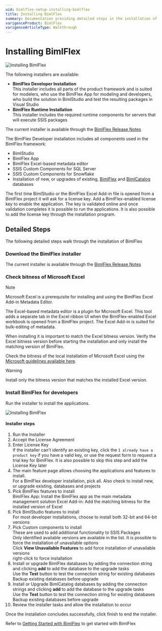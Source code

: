 ```yaml
---
uid: bimlflex-setup-installing-bimlflex
title: Installing BimlFlex
summary: Documentation providing detailed steps in the installation of BimlFlex application.
varigenceProduct: BimlFlex
varigenceArticleType: Walkthrough
---
```


# Installing BimlFlex

![Installing BimlFlex](https://www.youtube.com/watch?v=T0PvDwfYqWo?rel=0&autoplay=0 "Installing BimlFlex")

The following installers are available:

* **BimlFlex Developer Installation**  
    This installer includes all parts of the product framework and is suited for modelers, who use the BimlFlex App for modeling and developers, who build the solution in BimlStudio and test the resulting packages in Visual Studio
* **BimlFlex Runtime Installation**  
    This installer includes the required runtime components for servers that will execute SSIS packages

The current installer is available through the [BimlFlex Release Notes](xref:bimlflex-release-notes)

The BimlFlex Developer installation includes all components used in the BimlFlex framework:

* BimlStudio
* BimlFlex App
* BimlFlex Excel-based metadata editor
* SSIS Custom Components for SQL Server
* SSIS Custom Components for Snowflake
* Installation of new, or upgrades of existing, [BimlFlex](xref:bimlflex-database) and [BimlCatalog](xref:bimlcatalog-database) databases

The first time BimlStudio or the BimlFlex Excel Add-in file is opened from a BimlFlex project it will ask for a license key. Add a BimlFlex-enabled license key to enable the application. The key is validated online and once validation completes it is possible to run the applications. It is also possible to add the license key through the installation program.

## Detailed Steps

The following detailed steps walk through the installation of BimlFlex

### Download the BimlFlex installer

The current installer is available through the [BimlFlex Release Notes](xref:bimlflex-release-notes)

### Check bitness of Microsoft Excel

> [!NOTE]
> Microsoft Excel is a prerequisite for installing and using the BimlFlex Excel Add-in Metadata Editor.

The Excel-based metadata editor is a plugin for Microsoft Excel. This tool adds a separate tab in the Excel ribbon UI when the BimlFlex-enabled Excel workbook is opened from a BimlFlex project. The Excel Add-in is suited for bulk-editing of metadata.

When installing it is important to match the Excel bitness version. Verify the Excel bitness version before starting the installation and only install the matching version of BimlFlex.

Check the bitness of the local installation of Microsoft Excel using the [Microsoft guidelines available here](https://support.office.com/en-us/article/About-Office-What-version-of-Office-am-I-using-932788B8-A3CE-44BF-BB09-E334518B8B19).

> [!WARNING]
> Install only the bitness version that matches the installed Excel version.

### Install BimlFlex for developers

Run the installer to install the applications.

![Installing BimlFlex](images/bimlflex-ss-v5-install-bimlflex-2020.png)

#### Installer steps

1. Run the Installer
1. Accept the License Agreement
1. Enter License Key  
    If the installer can't identify an existing key, click the `I already have a product key` if you have a valid key, or use the request form to request a trial key for BimlFlex. It is also possible to skip this step and add the License Key later
1. The main feature page allows choosing the applications and features to install.  
    For a BimlFlex developer installation, pick all. Also check to install new, or upgrade existing, databases and projects
1. Pick BimlFlex features to install  
    BimlFlex App: Install the BimlFlex app as the main metadata management solution
    Excel Add-in: Add the matching bitness for the installed version of Excel
1. Pick BimlStudio features to install  
    For most developer installations, choose to install both 32-bit and 64-bit versions
1. Pick Custom components to install  
    These are used to add additional functionality to SSIS Packages  
    Only identified available versions are available in the list. It is possible to force the installation of unavailable options  
    Click **View Unavailable Features** to add force installation of unavailable versions  
    right-click to force installation  
1. Install or upgrade BimlFlex databases by adding the connection string and clicking **add** to add the database to the upgrade tasks  
    Use the **Test** button to test the connection string for existing databases  
    Backup existing databases before upgrade  
1. Install or Upgrade BimlCatalog databases by adding the connection strings and clicking **add** to add the database to the upgrade tasks  
    Use the **Test** button to test the connection string for existing databases  
    Backup existing databases before upgrade  
1. Review the installer tasks and allow the installation to occur

Once the installation concludes successfully, click finish to end the installer.

Refer to [Getting Started with BimlFlex](xref:bimlflex-getting-started) to get started with BimlFlex
